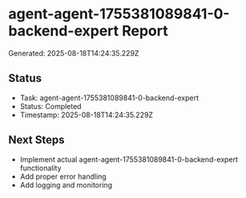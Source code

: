 # agent-agent-1755381089841-0-backend-expert Report

Generated: 2025-08-18T14:24:35.229Z

## Status
- Task: agent-agent-1755381089841-0-backend-expert
- Status: Completed
- Timestamp: 2025-08-18T14:24:35.229Z

## Next Steps
- Implement actual agent-agent-1755381089841-0-backend-expert functionality
- Add proper error handling
- Add logging and monitoring
